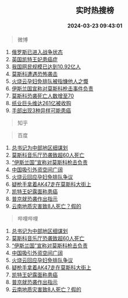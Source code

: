 <div align="center"><h2>实时热搜榜</h2><h4>2024-03-23 09:43:01</h4></div>

> 微博  

1. [俄罗斯已进入战争状态](https://s.weibo.com/weibo?q=%23%E4%BF%84%E7%BD%97%E6%96%AF%E5%B7%B2%E8%BF%9B%E5%85%A5%E6%88%98%E4%BA%89%E7%8A%B6%E6%80%81%23&t=31&band_rank=1&Refer=top)<br />
2. [英国凯特王妃患癌症](https://s.weibo.com/weibo?q=%23%E8%8B%B1%E5%9B%BD%E5%87%AF%E7%89%B9%E7%8E%8B%E5%A6%83%E6%82%A3%E7%99%8C%E7%97%87%23&t=31&band_rank=2&Refer=top)<br />
3. [我国网民规模已达到10.92亿人](https://s.weibo.com/weibo?q=%23%E6%88%91%E5%9B%BD%E7%BD%91%E6%B0%91%E8%A7%84%E6%A8%A1%E5%B7%B2%E8%BE%BE%E5%88%B010.92%E4%BA%BF%E4%BA%BA%23&t=31&band_rank=3&Refer=top)<br />
4. [莫斯科遭遇恐怖袭击](https://s.weibo.com/weibo?q=%23%E8%8E%AB%E6%96%AF%E7%A7%91%E9%81%AD%E9%81%87%E6%81%90%E6%80%96%E8%A2%AD%E5%87%BB%23&t=31&band_rank=4&Refer=top)<br />
5. [火烧云孕妇免排队被指慷他人之慨](https://s.weibo.com/weibo?q=%23%E7%81%AB%E7%83%A7%E4%BA%91%E5%AD%95%E5%A6%87%E5%85%8D%E6%8E%92%E9%98%9F%E8%A2%AB%E6%8C%87%E6%85%B7%E4%BB%96%E4%BA%BA%E4%B9%8B%E6%85%A8%23&t=31&band_rank=5&Refer=top)<br />
6. [伊斯兰国宣称对莫斯科枪击事件负责](https://s.weibo.com/weibo?q=%23%E4%BC%8A%E6%96%AF%E5%85%B0%E5%9B%BD%E5%AE%A3%E7%A7%B0%E5%AF%B9%E8%8E%AB%E6%96%AF%E7%A7%91%E6%9E%AA%E5%87%BB%E4%BA%8B%E4%BB%B6%E8%B4%9F%E8%B4%A3%23&t=31&band_rank=6&Refer=top)<br />
7. [莫斯科恐袭死亡人数增至70](https://s.weibo.com/weibo?q=%23%E8%8E%AB%E6%96%AF%E7%A7%91%E6%81%90%E8%A2%AD%E6%AD%BB%E4%BA%A1%E4%BA%BA%E6%95%B0%E5%A2%9E%E8%87%B370%23&t=31&band_rank=7&Refer=top)<br />
8. [纸业巨头维达261亿被收购](https://s.weibo.com/weibo?q=%23%E7%BA%B8%E4%B8%9A%E5%B7%A8%E5%A4%B4%E7%BB%B4%E8%BE%BE261%E4%BA%BF%E8%A2%AB%E6%94%B6%E8%B4%AD%23&t=31&band_rank=8&Refer=top)<br />
9. [手部出现3种异样可能患癌](https://s.weibo.com/weibo?q=%23%E6%89%8B%E9%83%A8%E5%87%BA%E7%8E%B03%E7%A7%8D%E5%BC%82%E6%A0%B7%E5%8F%AF%E8%83%BD%E6%82%A3%E7%99%8C%23&t=31&band_rank=9&Refer=top)<br />

> 知乎  


> 百度  

1. [总书记为中部地区细谋划](https://www.baidu.com/s?wd=%E6%80%BB%E4%B9%A6%E8%AE%B0%E4%B8%BA%E4%B8%AD%E9%83%A8%E5%9C%B0%E5%8C%BA%E7%BB%86%E8%B0%8B%E5%88%92&sa=fyb_news&rsv_dl=fyb_news)<br />
2. [莫斯科音乐厅恐袭致超60人死亡](https://www.baidu.com/s?wd=%E8%8E%AB%E6%96%AF%E7%A7%91%E9%9F%B3%E4%B9%90%E5%8E%85%E6%81%90%E8%A2%AD%E8%87%B4%E8%B6%8560%E4%BA%BA%E6%AD%BB%E4%BA%A1&sa=fyb_news&rsv_dl=fyb_news)<br />
3. [“伊斯兰国”宣称对莫斯科枪击负责](https://www.baidu.com/s?wd=%E2%80%9C%E4%BC%8A%E6%96%AF%E5%85%B0%E5%9B%BD%E2%80%9D%E5%AE%A3%E7%A7%B0%E5%AF%B9%E8%8E%AB%E6%96%AF%E7%A7%91%E6%9E%AA%E5%87%BB%E8%B4%9F%E8%B4%A3&sa=fyb_news&rsv_dl=fyb_news)<br />
4. [中国吸引外资空间广阔](https://www.baidu.com/s?wd=%E4%B8%AD%E5%9B%BD%E5%90%B8%E5%BC%95%E5%A4%96%E8%B5%84%E7%A9%BA%E9%97%B4%E5%B9%BF%E9%98%94&sa=fyb_news&rsv_dl=fyb_news)<br />
5. [火烧云回应孕妇免排队争议](https://www.baidu.com/s?wd=%E7%81%AB%E7%83%A7%E4%BA%91%E5%9B%9E%E5%BA%94%E5%AD%95%E5%A6%87%E5%85%8D%E6%8E%92%E9%98%9F%E4%BA%89%E8%AE%AE&sa=fyb_news&rsv_dl=fyb_news)<br />
6. [疑枪手拿着AK47走在莫斯科大街上](https://www.baidu.com/s?wd=%E7%96%91%E6%9E%AA%E6%89%8B%E6%8B%BF%E7%9D%80AK47%E8%B5%B0%E5%9C%A8%E8%8E%AB%E6%96%AF%E7%A7%91%E5%A4%A7%E8%A1%97%E4%B8%8A&sa=fyb_news&rsv_dl=fyb_news)<br />
7. [凯特王妃露面称患癌](https://www.baidu.com/s?wd=%E5%87%AF%E7%89%B9%E7%8E%8B%E5%A6%83%E9%9C%B2%E9%9D%A2%E7%A7%B0%E6%82%A3%E7%99%8C&sa=fyb_news&rsv_dl=fyb_news)<br />
8. [普京就恐袭作出指示](https://www.baidu.com/s?wd=%E6%99%AE%E4%BA%AC%E5%B0%B1%E6%81%90%E8%A2%AD%E4%BD%9C%E5%87%BA%E6%8C%87%E7%A4%BA&sa=fyb_news&rsv_dl=fyb_news)<br />
9. [云南地质灾害致8人死亡？假的](https://www.baidu.com/s?wd=%E4%BA%91%E5%8D%97%E5%9C%B0%E8%B4%A8%E7%81%BE%E5%AE%B3%E8%87%B48%E4%BA%BA%E6%AD%BB%E4%BA%A1%EF%BC%9F%E5%81%87%E7%9A%84&sa=fyb_news&rsv_dl=fyb_news)<br />

> 哔哩哔哩  

1. [总书记为中部地区细谋划](https://www.baidu.com/s?wd=%E6%80%BB%E4%B9%A6%E8%AE%B0%E4%B8%BA%E4%B8%AD%E9%83%A8%E5%9C%B0%E5%8C%BA%E7%BB%86%E8%B0%8B%E5%88%92&sa=fyb_news&rsv_dl=fyb_news)<br />
2. [莫斯科音乐厅恐袭致超60人死亡](https://www.baidu.com/s?wd=%E8%8E%AB%E6%96%AF%E7%A7%91%E9%9F%B3%E4%B9%90%E5%8E%85%E6%81%90%E8%A2%AD%E8%87%B4%E8%B6%8560%E4%BA%BA%E6%AD%BB%E4%BA%A1&sa=fyb_news&rsv_dl=fyb_news)<br />
3. [“伊斯兰国”宣称对莫斯科枪击负责](https://www.baidu.com/s?wd=%E2%80%9C%E4%BC%8A%E6%96%AF%E5%85%B0%E5%9B%BD%E2%80%9D%E5%AE%A3%E7%A7%B0%E5%AF%B9%E8%8E%AB%E6%96%AF%E7%A7%91%E6%9E%AA%E5%87%BB%E8%B4%9F%E8%B4%A3&sa=fyb_news&rsv_dl=fyb_news)<br />
4. [中国吸引外资空间广阔](https://www.baidu.com/s?wd=%E4%B8%AD%E5%9B%BD%E5%90%B8%E5%BC%95%E5%A4%96%E8%B5%84%E7%A9%BA%E9%97%B4%E5%B9%BF%E9%98%94&sa=fyb_news&rsv_dl=fyb_news)<br />
5. [火烧云回应孕妇免排队争议](https://www.baidu.com/s?wd=%E7%81%AB%E7%83%A7%E4%BA%91%E5%9B%9E%E5%BA%94%E5%AD%95%E5%A6%87%E5%85%8D%E6%8E%92%E9%98%9F%E4%BA%89%E8%AE%AE&sa=fyb_news&rsv_dl=fyb_news)<br />
6. [疑枪手拿着AK47走在莫斯科大街上](https://www.baidu.com/s?wd=%E7%96%91%E6%9E%AA%E6%89%8B%E6%8B%BF%E7%9D%80AK47%E8%B5%B0%E5%9C%A8%E8%8E%AB%E6%96%AF%E7%A7%91%E5%A4%A7%E8%A1%97%E4%B8%8A&sa=fyb_news&rsv_dl=fyb_news)<br />
7. [凯特王妃露面称患癌](https://www.baidu.com/s?wd=%E5%87%AF%E7%89%B9%E7%8E%8B%E5%A6%83%E9%9C%B2%E9%9D%A2%E7%A7%B0%E6%82%A3%E7%99%8C&sa=fyb_news&rsv_dl=fyb_news)<br />
8. [普京就恐袭作出指示](https://www.baidu.com/s?wd=%E6%99%AE%E4%BA%AC%E5%B0%B1%E6%81%90%E8%A2%AD%E4%BD%9C%E5%87%BA%E6%8C%87%E7%A4%BA&sa=fyb_news&rsv_dl=fyb_news)<br />
9. [云南地质灾害致8人死亡？假的](https://www.baidu.com/s?wd=%E4%BA%91%E5%8D%97%E5%9C%B0%E8%B4%A8%E7%81%BE%E5%AE%B3%E8%87%B48%E4%BA%BA%E6%AD%BB%E4%BA%A1%EF%BC%9F%E5%81%87%E7%9A%84&sa=fyb_news&rsv_dl=fyb_news)<br />
